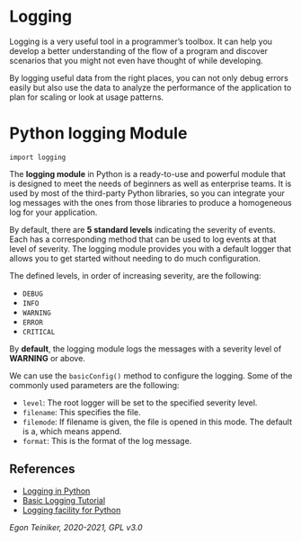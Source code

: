 # Logging

Logging is a very useful tool in a programmer’s toolbox. It can help you develop 
a better understanding of the flow of a program and discover scenarios that you 
might not even have thought of while developing.

By logging useful data from the right places, you can not only debug errors easily 
but also use the data to analyze the performance of the application to plan for scaling
or look at usage patterns.

# Python logging Module

``` 
import logging
``` 

The **logging module** in Python is a ready-to-use and powerful module that is designed 
to meet the needs of beginners as well as enterprise teams. 
It is used by most of the third-party Python libraries, so you can integrate your 
log messages with the ones from those libraries to produce a homogeneous log for your application.

By default, there are **5 standard levels** indicating the severity of events. 
Each has a corresponding method that can be used to log events at that level of severity.
The logging module provides you with a default logger that allows you to get started without 
needing to do much configuration.

The defined levels, in order of increasing severity, are the following:
* `DEBUG`
* `INFO`
* `WARNING`
* `ERROR`
* `CRITICAL`

By **default**, the logging module logs the messages with a severity level of **WARNING** or above. 

We can use the `basicConfig()` method to configure the logging.
Some of the commonly used parameters are the following:
* `level`: The root logger will be set to the specified severity level.
* `filename`: This specifies the file.
* `filemode`: If filename is given, the file is opened in this mode. The default is a, which means append.
* `format`: This is the format of the log message.


## References
* [Logging in Python](https://realpython.com/python-logging/)
* [Basic Logging Tutorial](https://docs.python.org/3/howto/logging.html#logging-basic-tutorial)
* [Logging facility for Python](https://docs.python.org/3/library/logging.html)

*Egon Teiniker, 2020-2021, GPL v3.0*